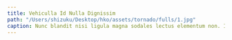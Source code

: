```yaml
---
title: Vehiculla Id Nulla Dignissim
path: "/Users/shizuku/Desktop/hko/assets/tornado/fulls/1.jpg"
caption: Nunc blandit nisi ligula magna sodales lectus elementum non. Integer id venenatis velit.
---
```

